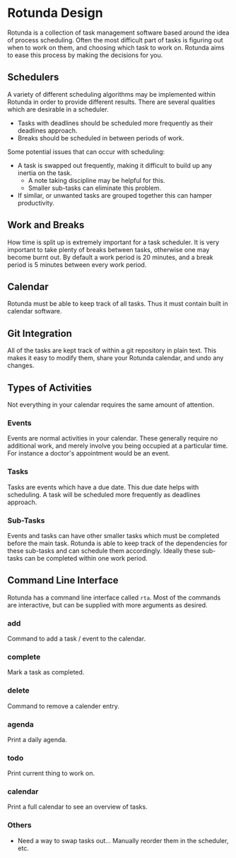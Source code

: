 Rotunda Design
==============

Rotunda is a collection of task management software based around the idea of process scheduling. Often the most difficult part of tasks is figuring out when to work on them, and choosing which task to work on. Rotunda aims to ease this process by making the decisions for you.

Schedulers
----------

A variety of different scheduling algorithms may be implemented within Rotunda in order to provide different results. There are several qualities which are desirable in a scheduler.

* Tasks with deadlines should be scheduled more frequently as their deadlines approach.
* Breaks should be scheduled in between periods of work.

Some potential issues that can occur with scheduling:

* A task is swapped out frequently, making it difficult to build up any inertia on the task.
  - A note taking discipline may be helpful for this.
  - Smaller sub-tasks can eliminate this problem.
* If similar, or unwanted tasks are grouped together this can hamper productivity.

Work and Breaks
---------------

How time is split up is extremely important for a task scheduler. It is very important to take plenty of breaks between tasks, otherwise one may become burnt out. By default a work period is 20 minutes, and a break period is 5 minutes between every work period.

Calendar
--------

Rotunda must be able to keep track of all tasks. Thus it must contain built in calendar software.

Git Integration
---------------

All of the tasks are kept track of within a git repository in plain text. This makes it easy to modify them, share your Rotunda calendar, and undo any changes.

Types of Activities
-------------------

Not everything in your calendar requires the same amount of attention.

### Events

Events are normal activities in your calendar. These generally require no additional work, and merely involve you being occupied at a particular time. For instance a doctor's appointment would be an event.

### Tasks

Tasks are events which have a due date. This due date helps with scheduling. A task will be scheduled more frequently as deadlines approach.

### Sub-Tasks

Events and tasks can have other smaller tasks which must be completed before the main task. Rotunda is able to keep track of the dependencies for these sub-tasks and can schedule them accordingly. Ideally these sub-tasks can be completed within one work period.

Command Line Interface
----------------------

Rotunda has a command line interface called `rta`. Most of the commands are interactive, but can be supplied with more arguments as desired.

### add

Command to add a task / event to the calendar.

### complete

Mark a task as completed.

### delete

Command to remove a calender entry.

### agenda

Print a daily agenda.

### todo

Print current thing to work on.

### calendar

Print a full calendar to see an overview of tasks.

### Others

* Need a way to swap tasks out... Manually reorder them in the scheduler, etc.